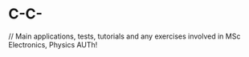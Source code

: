 # C-C-
// Main applications, tests, tutorials and any exercises involved in MSc Electronics, Physics AUTh!

